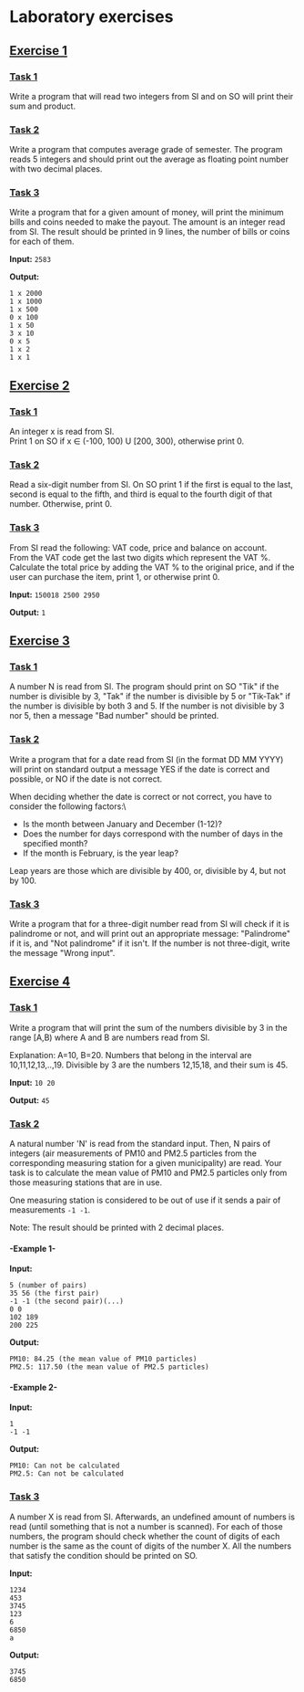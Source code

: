 # Laboratory exercises

## [Exercise 1](lab-ex-1)

### [Task 1](lab-ex-1/task1.c)

Write a program that will read two integers from SI and on SO will print their sum and product.

### [Task 2](lab-ex-1/task2.c)

Write a program that computes average grade of semester.
The program reads 5 integers and should print out the average as floating point number with two decimal places.

### [Task 3](lab-ex-1/task3.c)

Write a program that for a given amount of money, will print the minimum bills and coins needed to make the payout.
The amount is an integer read from SI. The result should be printed in 9 lines, the number of bills or coins for each of
them.

**Input:**
```2583```

**Output:**

```
1 x 2000
1 x 1000
1 x 500
0 x 100
1 x 50
3 x 10
0 x 5
1 x 2
1 x 1
```

## [Exercise 2](lab-ex-2)

### [Task 1](lab-ex-2/task1.c)

An integer x is read from SI.  
Print 1 on SO if x ∈ (-100, 100) U [200, 300), otherwise print 0.

### [Task 2](lab-ex-2/task2.c)

Read a six-digit number from SI. On SO print 1 if the first is equal to the last,
second is equal to the fifth, and third is equal to the fourth digit of that number.
Otherwise, print 0.

### [Task 3](lab-ex-2/task3.c)

From SI read the following: VAT code, price and balance on account.\
From the VAT code get the last two digits which represent the VAT %. Calculate the total price by adding the VAT % to
the original price, and if the user can purchase the item,
print 1, or otherwise print 0.

**Input:**
```150018 2500 2950```

**Output:**
```1```

## [Exercise 3](lab-ex-3)

### [Task 1](lab-ex-3/task1.c)

A number N is read from SI. The program should print on SO "Tik" if the number is divisible by 3,
"Tak" if the number is divisible by 5 or "Tik-Tak" if the number is divisible by both 3 and 5.
If the number is not divisible by 3 nor 5, then a message "Bad number" should be printed.

### [Task 2](lab-ex-3/task2.c)

Write a program that for a date read from SI (in the format DD MM YYYY) will print on standard output
a message YES if the date is correct and possible, or NO if the date is not correct.

When deciding whether the date is correct or not correct, you have to consider the following factors:\

- Is the month between January and December (1-12)?
- Does the number for days correspond with the number of days in the specified month?
- If the month is February, is the year leap?

Leap years are those which are divisible by 400, or, divisible by 4, but not by 100.

### [Task 3](lab-ex-3/task3.c)

Write a program that for a three-digit number read from SI will check if it is palindrome or not,
and will print out an appropriate message: "Palindrome" if it is, and "Not palindrome" if it isn't.
If the number is not three-digit, write the message "Wrong input".

## [Exercise 4](lab-ex-4)

### [Task 1](lab-ex-4/task1.c)

Write a program that will print the sum of the numbers divisible by 3 in the range [A,B) where A and B are numbers read
from SI.

Explanation: А=10, B=20. Numbers that belong in the interval are 10,11,12,13,..,19. Divisible by 3 are the numbers
12,15,18, and their sum is 45.

**Input:**
```10 20```

**Output:**
```45```

### [Task 2](lab-ex-4/task2.c)

A natural number 'N' is read from the standard input.
Then, N pairs of integers (air measurements of PM10 and PM2.5 particles from the corresponding measuring station for a
given municipality) are read.
Your task is to calculate the mean value of PM10 and PM2.5 particles only from those measuring stations that are in use.

One measuring station is considered to be out of use if it sends a pair of measurements ```-1 -1```.

Note: The result should be printed with 2 decimal places.

#### -Example 1-

**Input:**

```
5 (number of pairs)
35 56 (the first pair)
-1 -1 (the second pair)(...)
0 0
102 189
200 225
```

**Output:**

```
PM10: 84.25 (the mean value of PM10 particles)
PM2.5: 117.50 (the mean value of PM2.5 particles)
```

#### -Example 2-

**Input:**

```
1
-1 -1
```

**Output:**

```
PM10: Can not be calculated
PM2.5: Can not be calculated
```

### [Task 3](lab-ex-4/task3.c)

A number X is read from SI. Afterwards, an undefined amount of numbers is read (until something that is not a number is
scanned).
For each of those numbers, the program should check whether the count of digits of each number is the same as the
count of digits of the number X.
All the numbers that satisfy the condition should be printed on SO.

**Input:**

```
1234
453
3745
123
6
6850
a
```

**Output:**

```
3745
6850
```